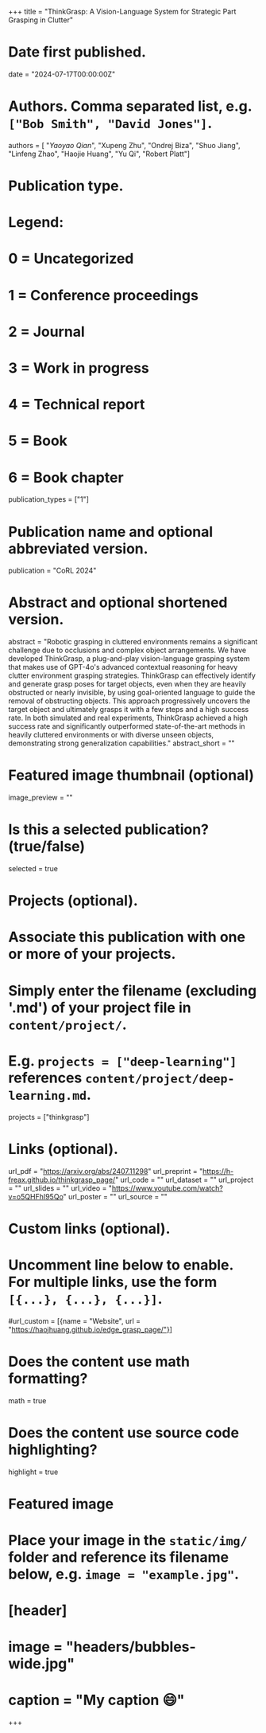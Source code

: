 +++
title = "ThinkGrasp: A Vision-Language System for Strategic Part Grasping in Clutter"

# Date first published.
date = "2024-07-17T00:00:00Z"

# Authors. Comma separated list, e.g. `["Bob Smith", "David Jones"]`.
authors = [ "*Yaoyao Qian*", "Xupeng Zhu", "Ondrej Biza", "Shuo Jiang", "Linfeng Zhao", "Haojie Huang", "Yu Qi", "Robert Platt"]

# Publication type.
# Legend:
# 0 = Uncategorized
# 1 = Conference proceedings
# 2 = Journal
# 3 = Work in progress
# 4 = Technical report
# 5 = Book
# 6 = Book chapter
publication_types = ["1"]

# Publication name and optional abbreviated version.
publication = "CoRL 2024"


# Abstract and optional shortened version.
abstract = "Robotic grasping in cluttered environments remains a significant challenge due to occlusions and complex object arrangements. We have developed ThinkGrasp, a plug-and-play vision-language grasping system that makes use of GPT-4o's advanced contextual reasoning for heavy clutter environment grasping strategies. ThinkGrasp can effectively identify and generate grasp poses for target objects, even when they are heavily obstructed or nearly invisible, by using goal-oriented language to guide the removal of obstructing objects. This approach progressively uncovers the target object and ultimately grasps it with a few steps and a high success rate. In both simulated and real experiments, ThinkGrasp achieved a high success rate and significantly outperformed state-of-the-art methods in heavily cluttered environments or with diverse unseen objects, demonstrating strong generalization capabilities."
abstract_short = ""

# Featured image thumbnail (optional)
image_preview = ""

# Is this a selected publication? (true/false)
selected = true

# Projects (optional).
#   Associate this publication with one or more of your projects.
#   Simply enter the filename (excluding '.md') of your project file in `content/project/`.
#   E.g. `projects = ["deep-learning"]` references `content/project/deep-learning.md`.
projects = ["thinkgrasp"]

# Links (optional).
url_pdf = "https://arxiv.org/abs/2407.11298"
url_preprint = "https://h-freax.github.io/thinkgrasp_page/"
url_code = ""
url_dataset = ""
url_project = ""
url_slides = ""
url_video = "https://www.youtube.com/watch?v=o5QHFhI95Qo"
url_poster = ""
url_source = ""

# Custom links (optional).
#   Uncomment line below to enable. For multiple links, use the form `[{...}, {...}, {...}]`.
#url_custom = [{name = "Website", url = "https://haojhuang.github.io/edge_grasp_page/"}]

# Does the content use math formatting?
math = true

# Does the content use source code highlighting?
highlight = true

# Featured image
# Place your image in the `static/img/` folder and reference its filename below, e.g. `image = "example.jpg"`.
# [header]
# image = "headers/bubbles-wide.jpg"
# caption = "My caption 😄"

+++
